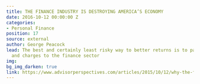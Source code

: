 ```yaml
---
title: THE FINANCE INDUSTRY IS DESTROYING AMERICA’S ECONOMY
date: 2016-10-12 00:00:00 Z
categories:
- Personal Finance
position: 17
source: external
author: George Peacock
lead: The best and certainly least risky way to better returns is to pay less in fees
  and charges to the finance sector
img: 
bg_img_darken: true
link: https://www.advisorperspectives.com/articles/2015/10/12/why-the-finance-industry-is-destroying-america-s-economy
---
```


